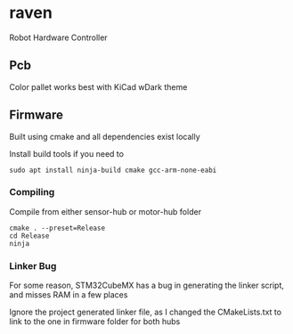 # raven
Robot Hardware Controller

## Pcb
Color pallet works best with KiCad wDark theme

## Firmware
Built using cmake and all dependencies exist locally

Install build tools if you need to
```
sudo apt install ninja-build cmake gcc-arm-none-eabi
```

### Compiling
Compile from either sensor-hub or motor-hub folder
```
cmake . --preset=Release
cd Release
ninja
```

### Linker Bug
For some reason, STM32CubeMX has a bug in generating the linker script, and misses RAM in a few places

Ignore the project generated linker file, as I changed the CMakeLists.txt to link to the one in firmware folder for both hubs
